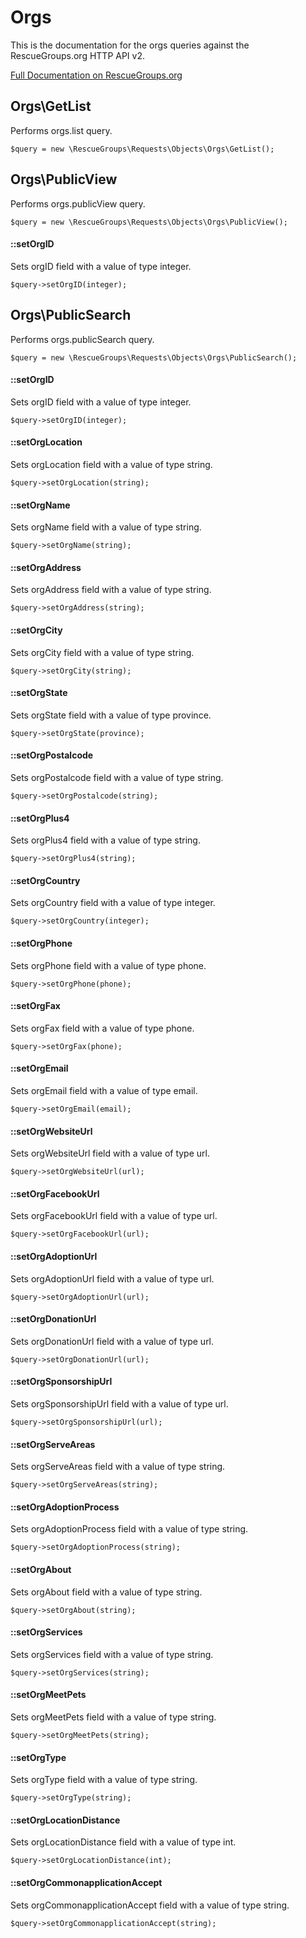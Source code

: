 # Orgs

This is the documentation for the orgs queries against the RescueGroups.org HTTP API v2.

[Full Documentation on RescueGroups.org](https://userguide.rescuegroups.org/display/APIDG/Object+definitions#Objectdefinitions-orgs)

## Orgs\GetList

Performs orgs.list query.

    $query = new \RescueGroups\Requests\Objects\Orgs\GetList();



## Orgs\PublicView

Performs orgs.publicView query.

    $query = new \RescueGroups\Requests\Objects\Orgs\PublicView();

#### ::setOrgID

Sets orgID field with a value of type integer.

    $query->setOrgID(integer);



## Orgs\PublicSearch

Performs orgs.publicSearch query.

    $query = new \RescueGroups\Requests\Objects\Orgs\PublicSearch();

#### ::setOrgID

Sets orgID field with a value of type integer.

    $query->setOrgID(integer);

#### ::setOrgLocation

Sets orgLocation field with a value of type string.

    $query->setOrgLocation(string);

#### ::setOrgName

Sets orgName field with a value of type string.

    $query->setOrgName(string);

#### ::setOrgAddress

Sets orgAddress field with a value of type string.

    $query->setOrgAddress(string);

#### ::setOrgCity

Sets orgCity field with a value of type string.

    $query->setOrgCity(string);

#### ::setOrgState

Sets orgState field with a value of type province.

    $query->setOrgState(province);

#### ::setOrgPostalcode

Sets orgPostalcode field with a value of type string.

    $query->setOrgPostalcode(string);

#### ::setOrgPlus4

Sets orgPlus4 field with a value of type string.

    $query->setOrgPlus4(string);

#### ::setOrgCountry

Sets orgCountry field with a value of type integer.

    $query->setOrgCountry(integer);

#### ::setOrgPhone

Sets orgPhone field with a value of type phone.

    $query->setOrgPhone(phone);

#### ::setOrgFax

Sets orgFax field with a value of type phone.

    $query->setOrgFax(phone);

#### ::setOrgEmail

Sets orgEmail field with a value of type email.

    $query->setOrgEmail(email);

#### ::setOrgWebsiteUrl

Sets orgWebsiteUrl field with a value of type url.

    $query->setOrgWebsiteUrl(url);

#### ::setOrgFacebookUrl

Sets orgFacebookUrl field with a value of type url.

    $query->setOrgFacebookUrl(url);

#### ::setOrgAdoptionUrl

Sets orgAdoptionUrl field with a value of type url.

    $query->setOrgAdoptionUrl(url);

#### ::setOrgDonationUrl

Sets orgDonationUrl field with a value of type url.

    $query->setOrgDonationUrl(url);

#### ::setOrgSponsorshipUrl

Sets orgSponsorshipUrl field with a value of type url.

    $query->setOrgSponsorshipUrl(url);

#### ::setOrgServeAreas

Sets orgServeAreas field with a value of type string.

    $query->setOrgServeAreas(string);

#### ::setOrgAdoptionProcess

Sets orgAdoptionProcess field with a value of type string.

    $query->setOrgAdoptionProcess(string);

#### ::setOrgAbout

Sets orgAbout field with a value of type string.

    $query->setOrgAbout(string);

#### ::setOrgServices

Sets orgServices field with a value of type string.

    $query->setOrgServices(string);

#### ::setOrgMeetPets

Sets orgMeetPets field with a value of type string.

    $query->setOrgMeetPets(string);

#### ::setOrgType

Sets orgType field with a value of type string.

    $query->setOrgType(string);

#### ::setOrgLocationDistance

Sets orgLocationDistance field with a value of type int.

    $query->setOrgLocationDistance(int);

#### ::setOrgCommonapplicationAccept

Sets orgCommonapplicationAccept field with a value of type string.

    $query->setOrgCommonapplicationAccept(string);





